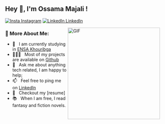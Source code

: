 ## Hey 👋, I'm Ossama Majali !
[![Insta Instagram](https://img.shields.io/badge/%20-Follow-black?color=14171A&labelColor=d81b60&logo=instagram&logoColor=ffffff)](https://www.instagram.com/ossama_majali/)
[![LinkedIn LinkedIn](https://img.shields.io/badge/%20-Connect-black?color=14171A&labelColor=0e76a8&logo=linkedin&logoColor=ffffff)](https://www.linkedin.com/in/ossama-majali-2941b61a2/)

<img align="right" alt="GIF" src="https://github.com/novakcgx/novakcgx/blob/master/img/scene.png?raw=true" width="300px"/>
  
### 🧐 More About Me:

- 🔭 &nbsp; I am currently studying in [ENSA Khouribga](http://ensak.usms.ac.ma/ensak/)
- 👨🏻‍💻 &nbsp; Most of my projects are available on [Github](https://github.com/OssMajali?tab=repositories)
- 💬 &nbsp; Ask me about anything tech related, I am happy to help;
- 📫 &nbsp; Feel free to ping me on [LinkedIn](https://www.linkedin.com/in/ossama-majali-2941b61a2/)
- 📝 &nbsp; Checkout my [resume]
- 📚 &nbsp; When I am free, I read fantasy and fiction novels.
